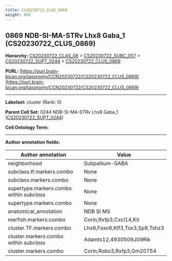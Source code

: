 ```yaml
---
title: CS20230722_CLUS_0869
weight: 869
---
```

## 0869 NDB-SI-MA-STRv Lhx8 Gaba_1 (CS20230722_CLUS_0869)
<b>Hierarchy: </b>
[CS20230722_CLAS_08](../CS20230722_CLAS_08) >
[CS20230722_SUBC_057](../CS20230722_SUBC_057) >
[CS20230722_SUPT_0244](../CS20230722_SUPT_0244) >
[CS20230722_CLUS_0869](../CS20230722_CLUS_0869)

**PURL:** [https://purl.brain-bican.org/taxonomy/CCN20230722/CS20230722_CLUS_0869](https://purl.brain-bican.org/taxonomy/CCN20230722/CS20230722_CLUS_0869)

---


**Labelset:** cluster (Rank: 0)

**Parent Cell Set:** 0244 NDB-SI-MA-STRv Lhx8 Gaba_1 ([CS20230722_SUPT_0244](../CS20230722_SUPT_0244))



**Cell Ontology Term:** 

[MARKER GENES.]: #


---

[TRANSFERRED ANNOTATIONS.]: #


[AUTHOR ANNOTATION FIELDS.]: #


**Author annotation fields:**

| Author annotation | Value |
|-------------------|-------|
|neighborhood|Subpallium-GABA|
|subclass.tf.markers.combo|None|
|subclass.markers.combo|None|
|supertype.markers.combo _within subclass_|None|
|supertype.markers.combo|None|
|anatomical_annotation|NDB SI MS|
|merfish.markers.combo|Corin,Rxfp3,Cxcl14,Kit|
|cluster.TF.markers.combo|Lhx6,Foxo6,Klf3,Tox3,Sp9,Tshz3|
|cluster.markers.combo _within subclass_|Adamts12,4930509J09Rik|
|cluster.markers.combo|Corin,Robo3,Rxfp3,Gm20754|
